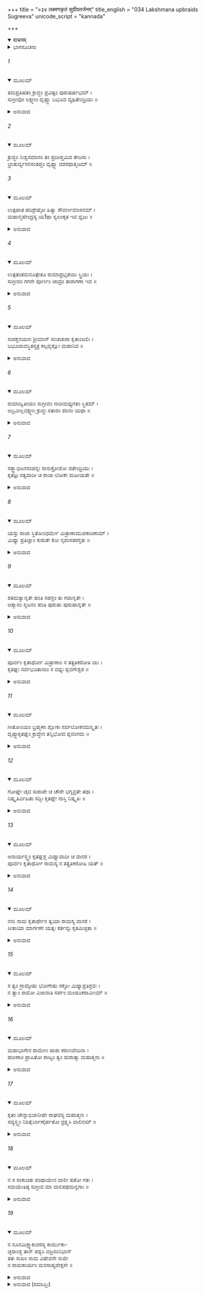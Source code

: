+++
title = "०३४ लक्ष्मणकृतं सुग्रीवतर्जनम्"
title_english = "034 Lakshmana upbraids Sugreeva"
unicode_script = "kannada"

+++
<details open><summary>वाचनम्</summary>

<div class="audioEmbed"  caption="श्रीराम-हरिसीताराममूर्ति-घनपाठिभ्यां वचनम्" src="https://archive.org/download/Ramayana-recitation-Sriram-harisItArAmamUrti-Ghanapaati-v2/Kanda_4/Kanda_4_KSK-034-Lakshmana_Krutham_Sugreeva_Tharjanam.mp3"></div>
</details>



<details><summary>ಭಾಗಸೂಚನಾ</summary>

ಸುಗ್ರೀವನು ಲಕ್ಷ್ಮಣನ ಬಳಿಗೆ ಹೋದುದು, ಲಕ್ಷ್ಮಣನು ಅವನನ್ನು ಗದರಿಸಿದುದು
</details>

###### 1


<details open><summary>ಮೂಲಮ್</summary>

ತಮಪ್ರತಿಹತಂ ಕ್ರುದ್ಧಂ ಪ್ರವಿಷ್ಟಂ ಪುರುಷರ್ಷಭಮ್ ।  
ಸುಗ್ರೀವೋ ಲಕ್ಷ್ಮಣಂ ದೃಷ್ಟ್ವಾ ಬಭೂವ ವ್ಯಥಿತೇಂದ್ರಿಯಃ ॥
</details>

<details><summary>ಅನುವಾದ</summary>

ಲಕ್ಷ್ಮಣ ಅಡೆ-ತಡೆಯಿಲ್ಲದೆ ಒಳಗೆ ನುಗ್ಗಿ ಬಂದಿದ್ದನು. ಕ್ರೋಧ ತುಂಬಿದ ಆ ಪುರುಷಶ್ರೇಷ್ಠನನ್ನು ನೋಡಿ ಸುಗ್ರೀವನ ಎಲ್ಲ ಇಂದ್ರಿಯಗಳು ವ್ಯಥಿತವಾದುವು.॥1॥
</details>

###### 2


<details open><summary>ಮೂಲಮ್</summary>

ಕ್ರುದ್ಧಂ ನಿಃಶ್ವಸಮಾನಂ ತಂ ಪ್ರದೀಪ್ತಮಿವ ತೇಜಸಾ ।  
ಭ್ರಾತುರ್ವ್ಯಸನಸಂತಪ್ತಂ ದೃಷ್ಟ್ವಾ ದಶರಥಾತ್ಮಜಮ್ ॥
</details>

###### 3


<details open><summary>ಮೂಲಮ್</summary>

ಉತ್ಪಪಾತ ಹರಿಶ್ರೇಷ್ಠೋ ಹಿತ್ವಾ ಸೌವರ್ಣಮಾಸನಮ್ ।  
ಮಹಾನ್ಮಹೇಂದ್ರಸ್ಯ ಯ1ಥಾ ಸ್ವಲಂಕೃತ ಇವ ಧ್ವಜಃ ॥
</details>

<details><summary>ಅನುವಾದ</summary>

ದಶರಥಪುತ್ರ ಲಕ್ಷ್ಮಣನು ದೀರ್ಘವಾದ ನಿಟ್ಟುಸಿರುಬಿಡುತ್ತಿದ್ದನು, ತೇಜದಿಂದ ಉರಿಯಂತೆ ಕಾಣುತ್ತಿದ್ದನು. ತನ್ನ ಅಣ್ಣನ ಕಷ್ಟದಿಂದ ಅವನ ಮನಸ್ಸಿನಲ್ಲಿ ಭಾರೀ ಸಂತಾಪವಿತ್ತು. ಅವನು ಎದುರಿಗೆ ಬಂದಾಗ ವಾನರಶ್ರೇಷ್ಠ ಸುಗ್ರೀವನು ಚೆನ್ನಾಗಿ ಅಲಂಕರಿಸಿದ ದೇವರಾಜ ಇಂದ್ರನ ಮಹಾನ್ ಧ್ವಜವು ಆಕಾಶದಿಂದ ನೆಲಕ್ಕೆ ಬೀಳುವಂತೆ ಸ್ವರ್ಣ ಸಿಂಹಾಸನವನ್ನು ತೊರೆದು ನೆಲಕ್ಕೆ ನೆಗೆದನು.॥2-3॥
</details>

###### 4


<details open><summary>ಮೂಲಮ್</summary>

ಉತ್ಪತಂತಮನೂತ್ಪೇತೂ ರುಮಾಪ್ರಭೃತಯಃ ಸ್ತ್ರಿಯಃ ।  
ಸುಗ್ರೀವಂ ಗಗನೇ ಪೂರ್ಣಂ ಚಂದ್ರಂ ತಾರಾಗಣಾ ಇವ ॥
</details>

<details><summary>ಅನುವಾದ</summary>

ಆಕಾಶದಲ್ಲಿ ಪೂರ್ಣ ಚಂದ್ರನು ಉದಯಿಸಿದಾಗ ನಕ್ಷತ್ರ ಸಮುದಾಯವೂ ಉದಿತ ವಾಗುವಂತೆ ಸುಗ್ರೀವನು ಇಳಿಯುತ್ತಲೇ ರುಮೆ ಮೊದಲಾದ ಸ್ತ್ರೀಯರೂ ಅವನ ಹಿಂದೆಯೇ ಸಿಂಹಾಸನದಿಂದ ಇಳಿದು ನಿಂತುಕೊಂಡರು.॥4॥
</details>

###### 5


<details open><summary>ಮೂಲಮ್</summary>

ಸಂರಕ್ತನಯನಃ ಶ್ರೀಮಾನ್ ಸಂಚಚಾರಾ ಕೃತಾಂಜಲಿಃ ।  
ಬಭೂವಾವಸ್ಥಿತಸ್ತತ್ರ ಕಲ್ಪವೃಕ್ಷೋ ಮಹಾನಿವ ॥
</details>

<details><summary>ಅನುವಾದ</summary>

ಶ್ರೀಮಾನ್ ಸುಗ್ರೀವನ ಕಣ್ಣುಗಳು ಮದದಿಂದ ಕೆಂಪಗಾಗಿದ್ದವು. ಅವನು ತಡವರಿಸಿ ಹೆಜ್ಜೆಗಳನ್ನಿಡುತ್ತಾ ಮಹಾಕಲ್ಪವೃಕ್ಷದಂತೆ ಸ್ಥಿತನಾಗಿದ್ದ ಲಕ್ಷ್ಮಣನ ಬಳಿಗೆ ಬಂದು ಕೈಮುಗಿದುಕೊಂಡು ನಿಂತುಕೊಂಡನು.॥5॥
</details>

###### 6


<details open><summary>ಮೂಲಮ್</summary>

ರುಮಾದ್ವಿತೀಯಂ ಸುಗ್ರೀವಂ ನಾರೀಮಧ್ಯಗತಂ ಸ್ಥಿತಮ್ ।  
ಅಬ್ರವೀಲ್ಲವಕ್ಷ್ಮಣಃ ಕ್ರುದ್ಧಃ ಸತಾರಂ ಶಶಿನಂ ಯಥಾ ॥
</details>

<details><summary>ಅನುವಾದ</summary>

ಸುಗ್ರೀವನೊಂದಿಗೆ ಅವನ ಪತ್ನೀ ರುಮೆಯೂ ಇದ್ದಳು. ನಕ್ಷತ್ರಗಳಿಂದ ಸುತ್ತುವರಿದ ಚಂದ್ರನಂತೆ, ಅವನು ಸ್ತ್ರೀಯರ ನಡುವೆ ನಿಂತು ಶೋಭಿಸುತ್ತಿದ್ದನು. ಅವನನ್ನು ನೋಡಿ ಲಕ್ಷ್ಮಣನು ಕ್ರೋಧದಿಂದ ಹೇಳಿದನು.॥6॥
</details>

###### 7


<details open><summary>ಮೂಲಮ್</summary>

ಸತ್ತ್ವಾಭಿಜನಸಂಪನ್ನಃ ಸಾನುಕ್ರೋಶೋ ಜಿತೇಂದ್ರಿಯಃ ।  
ಕೃತಜ್ಞಃ ಸತ್ಯವಾದೀ ಚ ರಾಜಾ ಲೋಕೇ ಮಹೀಯತೇ ॥
</details>

<details><summary>ಅನುವಾದ</summary>

ವಾನರರಾಜನೇ! ಧೈರ್ಯವಂತ, ಕುಲೀನ, ದಯಾಳು. ಜಿತೇಂದ್ರಿಯ ಮತ್ತು ಸತ್ಯವಾದೀ ರಾಜನೇ ಜಗತ್ತಿನಲ್ಲಿ ಆದರಕ್ಕೆ ಪಾತ್ರನಾಗುತ್ತಾನೆ.॥7॥
</details>

###### 8


<details open><summary>ಮೂಲಮ್</summary>

ಯಸ್ತು ರಾಜಾ ಸ್ಥಿತೋಽಧರ್ಮೇ ಮಿತ್ರಾಣಾಮುಪಕಾರಿಣಾಮ್ ।  
ಮಿಥ್ಯಾ ಪ್ರತಿಜ್ಞಾಂ ಕುರುತೇ ಕೋ ನೃಶಂಸತರಸ್ತತಃ ॥
</details>

<details><summary>ಅನುವಾದ</summary>

ಅಧರ್ಮದಲ್ಲಿ ಸ್ಥಿತನಾಗಿ ಉಪಕಾರೀ ಮಿತ್ರನ ಮುಂದೆ ಮಾಡಿದ ತನ್ನ ಪ್ರತಿಜ್ಞೆಯನ್ನು ಸುಳ್ಳಾಗಿಸುವವನಿಗಿಂತ ಮಿಗಿಲಾಗಿ ಅತ್ಯಂತ ಕ್ರೂರಿಯೂ ಯಾರಾಗಿರಬಲ್ಲನು.॥8॥
</details>

###### 9


<details open><summary>ಮೂಲಮ್</summary>

ಶತಮಶ್ವಾನೃತೇ ಹಂತಿ ಸಹಸ್ರಂ ತು ಗವಾನೃತೇ ।  
ಆತ್ಮಾನಂ ಸ್ವಜನಂ ಹಂತಿ ಪುರುಷಃ ಪುರುಷಾನೃತೇ ॥
</details>

<details><summary>ಅನುವಾದ</summary>

ಕುದುರೆಯನ್ನು ದಾನ ಮಾಡುವೆನೆಂದು ಪ್ರತಿಜ್ಞೆ ಮಾಡಿ ಅದನ್ನು ನೆರವೇರಿಸದಿದ್ದರೆ ಅಶ್ವಾನೃತ (ಕುದುರೆಯ ಸಂಬಂಧವಾದ ಸುಳ್ಳು) ಎಂಬ ಪಾಪಕ್ಕೆ ಗುರಿಯಾಗುತ್ತಾನೆ. ನೂರು ಕುದುರೆಗಳನ್ನು ಕೊಂದ ಪಾಪವು ಅವನಿಗೆ ಉಂಟಾಗುತ್ತದೆ. ಹಸುವಿನ ವಿಷಯವಾಗಿ ಸುಳ್ಳು ಹೇಳಿದವನು (ಗೋದಾನ ಮಾಡುವುದಾಗಿ ಹೇಳಿ ಗೋದಾನ ಮಾಡದಿದ್ದರೆ) ಸಾವಿರ ಹಸುಗಳನ್ನು ಕೊಂದ ಪಾಪಕ್ಕೆ ಗುರಿಯಾಗುತ್ತಾನೆ. ಪುರುಷನೊಬ್ಬನಿಗೆ ಉಪಕಾರ ಮಾಡುವುದಾಗಿ ಪ್ರತಿಜ್ಞೆ ಮಾಡಿ ಆ ಪ್ರತಿಜ್ಞೆಯಂತೆ ನಡೆದುಕೊಳ್ಳದಿದ್ದರೆ ಆತ್ಮಹತ್ಯೆ ಮಾಡಿಕೊಂಡ ಮತ್ತು ಸ್ವಜನರನ್ನು ಕೊಂದ ಮಹಾಪಾಪಕ್ಕೆ ಗುರಿಯಾಗುತ್ತಾನೆ.॥9॥
</details>

###### 10


<details open><summary>ಮೂಲಮ್</summary>

ಪೂರ್ವಂ ಕೃತಾರ್ಥೋ ಮಿತ್ರಾಣಾಂ ನ ತತ್ಪ್ರತಿಕರೋತಿ ಯಃ ।  
ಕೃತಘ್ನಃ ಸರ್ವಭೂತಾನಾಂ ಸ ವಧ್ಯಃ ಪ್ಲವಗೇಶ್ವರ ॥
</details>

<details><summary>ಅನುವಾದ</summary>

ಕಪೀಶ್ವರನೇ! ಹಿಂದೆ ಮಿತ್ರರಿಂದ ಉಪಕಾರವನ್ನು ಹೊಂದಿ ಕೃತಾರ್ಥನಾಗಿ ತಾನು ಪಡೆದ ಉಪಕಾರಕ್ಕೆ ಪ್ರತ್ಯುಪಕಾರವನ್ನು ಮಾಡದಿರುವ ಕೃತಘ್ನನು ಸರ್ವಪ್ರಾಣಿಗಳಿಂದಲೂ ವಧೆಗೆ ಅರ್ಹನಾಗುತ್ತಾನೆ. ಅಂತಹವನು ನಿಶ್ಚಯವಾಗಿಯೂ ವಧಾರ್ಹನೇ ಸರಿ.॥10॥
</details>

###### 11


<details open><summary>ಮೂಲಮ್</summary>

ಗೀತೋಽಯಂ ಬ್ರಹ್ಮಣಾ ಶ್ಲೋಕಃ ಸರ್ವಲೋಕನಮಸ್ಕೃತಃ ।  
ದೃಷ್ಟ್ವಾಕೃತಘ್ನಂ ಕ್ರುದ್ಧೇನ ತನ್ನಿಭೋದ ಪ್ಲವಂಗಮ ॥
</details>

<details><summary>ಅನುವಾದ</summary>

ಕಪಿರಾಜಾ! ಯಾರೋ ಕೃತಘ್ನನನ್ನು ನೋಡಿ ಕುಪಿತನಾಗಿ ಬ್ರಹ್ಮದೇವರು ಎಲ್ಲ ಜನರಿಗಾಗಿ ಆದರಣೀಯ ಈ ಒಂದು ಶ್ಲೋಕವನ್ನು ಹೇಳಿರುವರು; ಅದನ್ನು ಕೇಳು.॥11॥
</details>

###### 12


<details open><summary>ಮೂಲಮ್</summary>

ಗೋಘ್ನೇ ಚೈವ ಸುರಾಪೇ ಚ ಚೌರೇ ಭಗ್ನವ್ರತೇ ತಥಾ ।  
ನಿಷ್ಕೃತಿರ್ವಿಹಿತಾ ಸದ್ಭಿಃ ಕೃತಘ್ನೇ ನಾಸ್ತಿ ನಿಷ್ಕೃತಿಃ ॥
</details>

<details><summary>ಅನುವಾದ</summary>

ಗೋಹತ್ಯೆ ಮಾಡಿದವ, ಹೆಂಡ ಕುಡುಕ, ಕಳ್ಳ, ವ್ರತಭಂಗ ಮಾಡುವ ಮನುಷ್ಯ ಇವರಿಗೆ ಸತ್ಪುರುಷರು ಪ್ರಾಯಶ್ಚಿತ್ತದ ವಿಧಾನ ಮಾಡಿರುವರು. ಆದರೆ ಕೃತಘ್ನನ ಉದ್ಧಾರಕ್ಕೆ ಯಾವುದೇ ಉಪಾಯವಿಲ್ಲ.॥12॥
</details>

###### 13


<details open><summary>ಮೂಲಮ್</summary>

ಅನಾರ್ಯಸ್ತ್ವಂ ಕೃತಘ್ನಶ್ಚ ಮಿಥ್ಯಾವಾದೀ ಚ ವಾನರ ।  
ಪೂರ್ವಂ ಕೃತಾರ್ಥೋ ರಾಮಸ್ಯ ನ ತತ್ಪ್ರತಿಕರೋಷಿ ಯತ್ ॥
</details>

<details><summary>ಅನುವಾದ</summary>

ವಾನರನೇ! ನೀನು ಅನಾರ್ಯ, ಕೃತಘ್ನ, ಮಿಥ್ಯಾವಾದಿ ಯಾಗಿರುವೆ; ಏಕೆಂದರೆ ಶ್ರೀರಾಮಚಂದ್ರನ ಸಹಾಯದಿಂದ ನೀನು ಮೊದಲು ತನ್ನ ಕೆಲಸವನ್ನು ಮಾಡಿಕೊಂಡೆ, ಆದರೆ ಅವನಿಗೆ ಸಹಾಯ ಮಾಡುವ ಸಂದರ್ಭ ಬಂದಾಗ ಏನೂ ಮಾಡುವುದಿಲ್ಲ.॥13॥
</details>

###### 14


<details open><summary>ಮೂಲಮ್</summary>

ನನು ನಾಮ ಕೃತಾರ್ಥೇನ ತ್ವಯಾ ರಾಮಸ್ಯ ವಾನರ ।  
ಸೀತಾಯಾ ಮಾರ್ಗಣೇ ಯತ್ನಃ ಕರ್ತವ್ಯಃ ಕೃತಮಿಚ್ಛತಾ ॥
</details>

<details><summary>ಅನುವಾದ</summary>

ವಾನರ! ನಿನ್ನ ಮನೋರಥವು ಸಿದ್ಧವಾಗಿದೆ; ಆದ್ದರಿಂದ ಈಗ ನೀನು ಪ್ರತ್ಯುಪಕಾರದ ಇಚ್ಛೆಯಿಂದ ಶ್ರೀರಾಮನ ಪತ್ನಿ ಸೀತೆಯನ್ನು ಹುಡುಕಲಿಕ್ಕಾಗಿ ಪ್ರಯತ್ನಿಸಬೇಕಾಗಿದೆ.॥14॥
</details>

###### 15


<details open><summary>ಮೂಲಮ್</summary>

ಸ ತ್ವಂ ಗ್ರಾಮ್ಯೇಷು ಭೋಗೇಷು ಸಕ್ತೋ ಮಿಥ್ಯಾಪ್ರತಿಶ್ರವಃ ।  
ನ ತ್ವಾಂ ರಾಮೋ ವಿಜಾನಾತಿ ಸರ್ಪಂ ಮಂಡೂಕರಾವಿಣಮ್ ॥
</details>

<details><summary>ಅನುವಾದ</summary>

ನೀನು ತನ್ನ ಪ್ರತಿಜ್ಞೆಯನ್ನು ಸುಳ್ಳಾಗಿಸಿ ಗ್ರಾಮ್ಯಭೋಗಗಳಲ್ಲಿ ಆಸಕ್ತನಾಗಿರುವೆ. ನೀನು ಕಪ್ಪೆಯಂತೆ ಕೂಗುವ ಸರ್ಪನಾಗಿರುವೆ ಎಂಬುದು ಶ್ರೀರಾಮಚಂದ್ರನು ತಿಳಿಯನು. (ಹಾವು ಕಪ್ಪೆಯನ್ನು ಹಿಡಿದಾಗ ಕೇವಲ ಕಪ್ಪೆಯೇ ಕೂಗುತ್ತದೆ. ಬೇರೆ ಜನರು ಹಾವನ್ನು ಕಪ್ಪೆ ಎಂದೇ ತಿಳಿಯುತ್ತಾರೆ; ಆದರೆ ಅದು ವಾಸ್ತವದಲ್ಲಿ ಸರ್ಪವಾಗಿರುತ್ತದೆ. ಅದೇ ಸ್ಥಿತಿಯು ನಿನ್ನದಾಗಿದೆ. ನೀನು ಮಾತನಾಡುವುದೇ ಬೇರೆ ಮತ್ತು ಅದರ ಸ್ವರೂಪವೇ ಬೇರೆ.॥15॥
</details>

###### 16


<details open><summary>ಮೂಲಮ್</summary>

ಮಹಾಭಾಗೇನ ರಾಮೇಣ ಪಾಪಃ ಕರುಣವೇದಿನಾ ।  
ಹರೀಣಾಂ ಪ್ರಾಪಿತೋ ರಾಜ್ಯಂ ತ್ವಂ ದುರಾತ್ಮಾ ಮಹಾತ್ಮನಾ ॥
</details>

<details><summary>ಅನುವಾದ</summary>

ಮಹಾಭಾಗ ಶ್ರೀರಾಮಚಂದ್ರನು ಪರಮಮಹಾತ್ಮ ಹಾಗೂ ದಯೆಯಿಂದ ದ್ರವಿತನಾಗುವವನು. ಆದ್ದರಿಂದ ಅವನು ನಿನ್ನಂತಹ ಪಾಪಿಯನ್ನು, ದುರಾತ್ಮನನ್ನು ವಾನರರ ರಾಜ್ಯಕ್ಕೆ ಒಡೆಯನನ್ನಾಗಿಸಿದನು.॥16॥
</details>

###### 17


<details open><summary>ಮೂಲಮ್</summary>

ಕೃತಂ ಚೇನ್ನಾಭಿಜಾನೀಷೇ ರಾಘವಸ್ಯ ಮಹಾತ್ಮನಃ ।  
ಸದ್ಯಸ್ತ್ವಂ ನಿಶಿತೈರ್ಬಾಣೈರ್ಹತೋ ದ್ರಕ್ಷ್ಯಸಿ ವಾಲಿನಮ್ ॥
</details>

<details><summary>ಅನುವಾದ</summary>

ನೀನು ಮಹಾತ್ಮಾ ರಘುನಾಥನು ಮಾಡಿದ ಉಪಕಾರವನ್ನು ತಿಳಿಯದಿದ್ದರೆ ಶೀಘ್ರವಾಗಿ ಅವನ ಹರಿತವಾದ ಬಾಣಗಳಿಂದ ಸತ್ತು ವಾಲಿಯ ದರ್ಶನ ಮಾಡುವೆ.॥17॥
</details>

###### 18


<details open><summary>ಮೂಲಮ್</summary>

ನ ಸ ಸಂಕುಚಿತಃ ಪಂಥಾಯೇನ ವಾಲೀ ಹತೋ ಗತಃ ।  
ಸಮಯೇತಿಷ್ಠ ಸುಗ್ರೀವ ಮಾ ವಾಲಿಪಥಮನ್ವಗಾಃ ॥
</details>

<details><summary>ಅನುವಾದ</summary>

ಸುಗ್ರೀವನೇ! ವಾಲಿಯು ಸತ್ತು ಯಾವ ದಾರಿಯಿಂದ ಹೋಗಿರುವನೋ, ಆ ದಾರಿಯು ಮುಚ್ಚಿಹೋಗಿಲ್ಲ. ಅದಕ್ಕಾಗಿ ನೀನು ನಿನ್ನ ಪ್ರತಿಜ್ಞೆಯಲ್ಲಿ ಸ್ಥಿರವಾಗಿರು. ವಾಲಿಯ ಮಾರ್ಗವನ್ನು ಅನುಸರಿಸಬೇಡ.॥18॥
</details>

###### 19


<details open><summary>ಮೂಲಮ್</summary>

ನ ನೂನಮಿಕ್ಷ್ವಾಕುವರಸ್ಯ ಕಾರ್ಮುಕಾ-  
ಚ್ಛರಾಂಶ್ಚ ತಾನ್ ಪಶ್ಯಸಿ ವಜ್ರಸಂನಿಭಾನ್  
ತತಃ ಸುಖಂ ನಾಮ ವಿಷೇವಸೇ ಸುಖೀ  
ನ ರಾಮಕಾರ್ಯಂ ಮನಸಾಪ್ಯವೇಕ್ಷಸೇ ॥
</details>

<details><summary>ಅನುವಾದ</summary>

ಇಕ್ಷ್ವಾಕುವಂಶ ಶಿರೋಮಣಿ ಶ್ರೀರಾಮಚಂದ್ರನ ಧನುಸ್ಸಿನಿಂದ ಬಿಟ್ಟ ವಜ್ರತುಲ್ಯ ಬಾಣಗಳ ಕಡೆಗೆ ನಿನಗೆ ಗಮನ ಹೋಗುವುದಿಲ್ಲ. ಅದರಿಂದ ನೀನು ಗ್ರಾಮ್ಯಸುಖವನ್ನು ಸೇವಿಸುತ್ತಿರುವೆ ಹಾಗೂ ಅದರಲ್ಲೇ ಸುಖವೆಂದು ತಿಳಿದು ಶ್ರೀರಾಮನ ಕಾರ್ಯದ ಕುರಿತು ಮನಸ್ಸಿನಲ್ಲಿ ವಿಚಾರ ಮಾಡುವುದಿಲ್ಲ.॥19॥
</details>

<details><summary>ಅನುವಾದ (ಸಮಾಪ್ತಿಃ)</summary>

ಶ್ರೀ ವಾಲ್ಮೀಕಿವಿರಚಿತ ಆರ್ಷರಾಮಾಯಣ ಆದಿಕಾವ್ಯದ ಕಿಷ್ಕಿಂಧಾಕಾಂಡದ ಮೂವತ್ತನಾಲ್ಕನೆಯ ಸರ್ಗ ಸಂಪೂರ್ಣವಾಯಿತು.॥34॥
</details>
